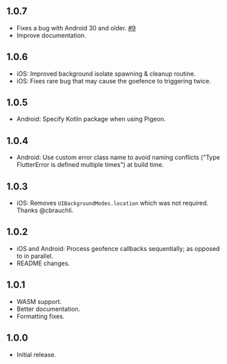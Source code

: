 ## 1.0.7

* Fixes a bug with Android 30 and older. [#9](https://github.com/ChunkyTofuStudios/native_geofence/issues/9)
* Improve documentation.

## 1.0.6

* iOS: Improved background isolate spawning & cleanup routine.
* iOS: Fixes rare bug that may cause the goefence to triggering twice.

## 1.0.5

* Android: Specify Kotlin package when using Pigeon.

## 1.0.4

* Android: Use custom error class name to avoid naming conflicts ("Type FlutterError is defined multiple times") at build time.

## 1.0.3

* iOS: Removes `UIBackgroundModes.location` which was not required. Thanks @cbrauchli.

## 1.0.2

* iOS and Android: Process geofence callbacks sequentially; as opposed to in parallel.
* README changes.

## 1.0.1

* WASM support.
* Better documentation.
* Formatting fixes.

## 1.0.0

* Initial release.
